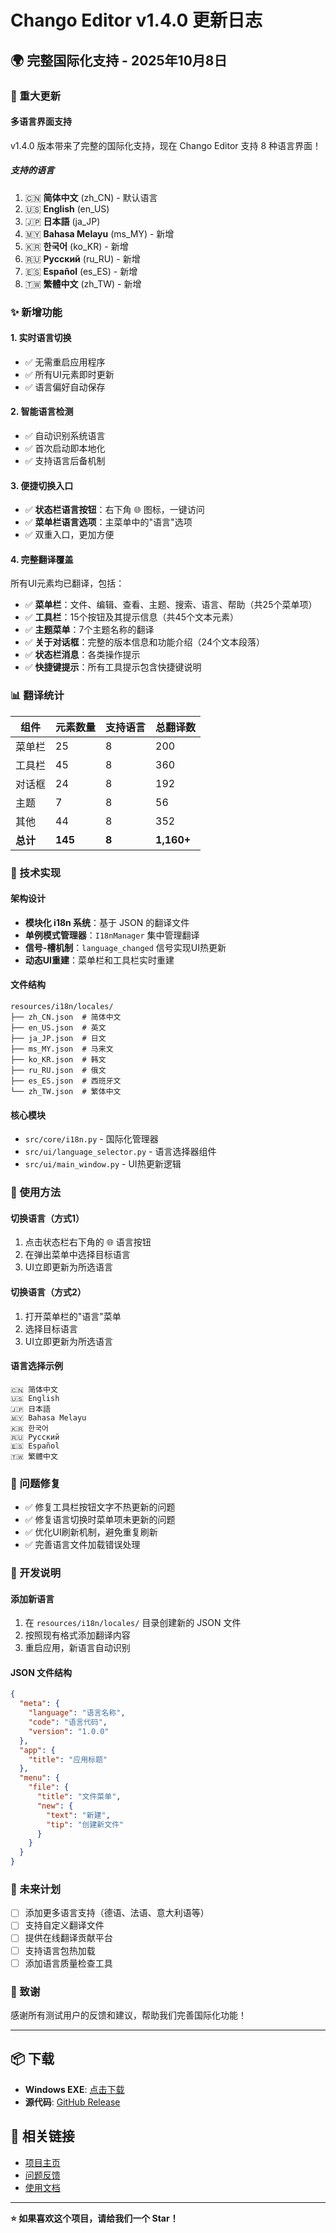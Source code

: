 # Chango Editor v1.4.0 更新日志

## 🌍 完整国际化支持 - 2025年10月8日

### 🎉 重大更新

#### 多语言界面支持
v1.4.0 版本带来了完整的国际化支持，现在 Chango Editor 支持 8 种语言界面！

##### 支持的语言
1. 🇨🇳 **简体中文** (zh_CN) - 默认语言
2. 🇺🇸 **English** (en_US)
3. 🇯🇵 **日本語** (ja_JP)
4. 🇲🇾 **Bahasa Melayu** (ms_MY) - 新增
5. 🇰🇷 **한국어** (ko_KR) - 新增
6. 🇷🇺 **Русский** (ru_RU) - 新增
7. 🇪🇸 **Español** (es_ES) - 新增
8. 🇹🇼 **繁體中文** (zh_TW) - 新增

### ✨ 新增功能

#### 1. 实时语言切换
- ✅ 无需重启应用程序
- ✅ 所有UI元素即时更新
- ✅ 语言偏好自动保存

#### 2. 智能语言检测
- ✅ 自动识别系统语言
- ✅ 首次启动即本地化
- ✅ 支持语言后备机制

#### 3. 便捷切换入口
- ✅ **状态栏语言按钮**：右下角 🌐 图标，一键访问
- ✅ **菜单栏语言选项**：主菜单中的"语言"选项
- ✅ 双重入口，更加方便

#### 4. 完整翻译覆盖
所有UI元素均已翻译，包括：
- ✅ **菜单栏**：文件、编辑、查看、主题、搜索、语言、帮助（共25个菜单项）
- ✅ **工具栏**：15个按钮及其提示信息（共45个文本元素）
- ✅ **主题菜单**：7个主题名称的翻译
- ✅ **关于对话框**：完整的版本信息和功能介绍（24个文本段落）
- ✅ **状态栏消息**：各类操作提示
- ✅ **快捷键提示**：所有工具提示包含快捷键说明

### 📊 翻译统计

| 组件 | 元素数量 | 支持语言 | 总翻译数 |
|------|---------|---------|---------|
| 菜单栏 | 25 | 8 | 200 |
| 工具栏 | 45 | 8 | 360 |
| 对话框 | 24 | 8 | 192 |
| 主题 | 7 | 8 | 56 |
| 其他 | 44 | 8 | 352 |
| **总计** | **145** | **8** | **1,160+** |

### 🔧 技术实现

#### 架构设计
- **模块化 i18n 系统**：基于 JSON 的翻译文件
- **单例模式管理器**：`I18nManager` 集中管理翻译
- **信号-槽机制**：`language_changed` 信号实现UI热更新
- **动态UI重建**：菜单栏和工具栏实时重建

#### 文件结构
```
resources/i18n/locales/
├── zh_CN.json  # 简体中文
├── en_US.json  # 英文
├── ja_JP.json  # 日文
├── ms_MY.json  # 马来文
├── ko_KR.json  # 韩文
├── ru_RU.json  # 俄文
├── es_ES.json  # 西班牙文
└── zh_TW.json  # 繁体中文
```

#### 核心模块
- `src/core/i18n.py` - 国际化管理器
- `src/ui/language_selector.py` - 语言选择器组件
- `src/ui/main_window.py` - UI热更新逻辑

### 🎯 使用方法

#### 切换语言（方式1）
1. 点击状态栏右下角的 🌐 语言按钮
2. 在弹出菜单中选择目标语言
3. UI立即更新为所选语言

#### 切换语言（方式2）
1. 打开菜单栏的"语言"菜单
2. 选择目标语言
3. UI立即更新为所选语言

#### 语言选择示例
```
🇨🇳 简体中文
🇺🇸 English
🇯🇵 日本語
🇲🇾 Bahasa Melayu
🇰🇷 한국어
🇷🇺 Русский
🇪🇸 Español
🇹🇼 繁體中文
```

### 🐛 问题修复

- ✅ 修复工具栏按钮文字不热更新的问题
- ✅ 修复语言切换时菜单项未更新的问题
- ✅ 优化UI刷新机制，避免重复刷新
- ✅ 完善语言文件加载错误处理

### 📝 开发说明

#### 添加新语言
1. 在 `resources/i18n/locales/` 目录创建新的 JSON 文件
2. 按照现有格式添加翻译内容
3. 重启应用，新语言自动识别

#### JSON 文件结构
```json
{
  "meta": {
    "language": "语言名称",
    "code": "语言代码",
    "version": "1.0.0"
  },
  "app": {
    "title": "应用标题"
  },
  "menu": {
    "file": {
      "title": "文件菜单",
      "new": {
        "text": "新建",
        "tip": "创建新文件"
      }
    }
  }
}
```

### 🔮 未来计划

- [ ] 添加更多语言支持（德语、法语、意大利语等）
- [ ] 支持自定义翻译文件
- [ ] 提供在线翻译贡献平台
- [ ] 支持语言包热加载
- [ ] 添加语言质量检查工具

### 🙏 致谢

感谢所有测试用户的反馈和建议，帮助我们完善国际化功能！

---

## 📦 下载

- **Windows EXE**: [点击下载](https://github.com/wyg5208/changoeditor/releases/tag/v1.4.0)
- **源代码**: [GitHub Release](https://github.com/wyg5208/changoeditor/releases/tag/v1.4.0)

## 🔗 相关链接

- [项目主页](https://github.com/wyg5208/changoeditor)
- [问题反馈](https://github.com/wyg5208/changoeditor/issues)
- [使用文档](https://github.com/wyg5208/changoeditor/wiki)

---

**⭐ 如果喜欢这个项目，请给我们一个 Star！**


